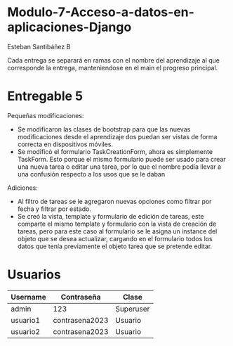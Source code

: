 # Modulo-7-Acceso-a-datos-en-aplicaciones-Django

Esteban Santibáñez B

Cada entrega se separará en ramas con el nombre del aprendizaje al que corresponde la entrega, manteniendose en el main el progreso principal.

# Entregable 5

Pequeñas modificaciones:
  - Se modificaron las clases de bootstrap para que las nuevas modificaciones desde el aprendizaje dos puedan ser vistas de forma correcta en dispositivos móviles.
  - Se modificó el formulario TaskCreationForm, ahora es simplemente TaskForm. Esto porque el mismo formulario puede ser usado para crear una nueva tarea o editar una tarea, por lo que el nombre podía llevar a una confusión respecto a los usos que se le daban
  
Adiciones:
  - Al filtro de tareas se le agregaron nuevas opciones como filtrar por fecha y filtrar por estado.
  - Se creó la vista, template y formulario de edición de tareas, este comparte el mismo template y formulario con la vista de creación de tareas, pero para este caso al formulario se le asigna un instance del objeto que se desea actualizar, cargando en el formulario todos los datos que tenía previamente el objeto tarea que se pretende editar.

# Usuarios

<table>
              <thead>
                  <th>Username</th>
                  <th>Contraseña</th>
                  <th>Clase</th>
              </thead>
              <tbody>
                  <tr>
                      <td>admin</td>
                      <td>123</td>
                      <td>Superuser</td>
                    </tr>
                    <tr>
                      <td>usuario1</td>
                      <td>contrasena2023</td>
                      <td>Usuario</td>
                    </tr>
                    <tr>
                      <td>usuario2</td>
                      <td>contrasena2023</td>
                      <td>Usuario</td>
                    </tr>
              </tbody>
          </table>
